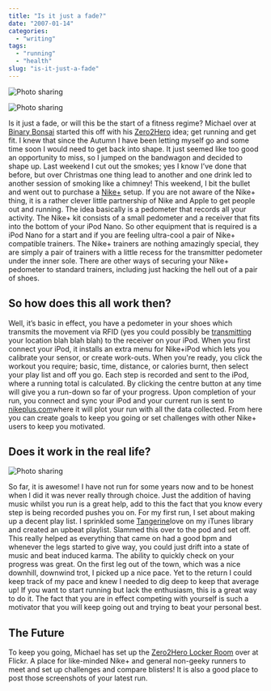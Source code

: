 ```yaml
---
title: "Is it just a fade?"
date: "2007-01-14"
categories:
  - "writing"
tags:
  - "running"
  - "health"
slug: "is-it-just-a-fade"
---
```


![Photo sharing](/images/357256010.jpg)

![Photo sharing](/images/357258741.jpg)

Is it just a fade, or will this be the start of a fitness regime? Michael over at [Binary Bonsai](https://binarybonsai.com/) started this off with his [Zero2Hero](https://binarybonsai.com/) idea; get running and get fit. I knew that since the Autumn I have been letting myself go and some time soon I would need to get back into shape. It just seemed like too good an opportunity to miss, so I jumped on the bandwagon and decided to shape up. Last weekend I cut out the smokes; yes I know I’ve done that before, but over Christmas one thing lead to another and one drink led to another session of smoking like a chimney! This weekend, I bit the bullet and went out to purchase a [Nike+](https://en.wikipedia.org/wiki/Nike%2BiPod) setup. If you are not aware of the Nike+ thing, it is a rather clever little partnership of Nike and Apple to get people out and running. The idea basically is a pedometer that records all your activity. The Nike+ kit consists of a small pedometer and a receiver that fits into the bottom of your iPod Nano. So other equipment that is required is a iPod Nano for a start and if you are feeling ultra-cool a pair of Nike+ compatible trainers. The Nike+ trainers are nothing amazingly special, they are simply a pair of trainers with a little recess for the transmitter pedometer under the inner sole. There are other ways of securing your Nike+ pedometer to standard trainers, including just hacking the hell out of a pair of shoes.

## So how does this all work then?

Well, it’s basic in effect, you have a pedometer in your shoes which transmits the movement via RFID (yes you could possibly be [transmitting](https://www.wired.com/) your location blah blah blah) to the receiver on your iPod. When you first connect your iPod, it installs an extra menu for Nike+iPod which lets you calibrate your sensor, or create work-outs. When you're ready, you click the workout you require; basic, time, distance, or calories burnt, then select your play list and off you go. Each step is recorded and sent to the iPod, where a running total is calculated. By clicking the centre button at any time will give you a run-down so far of your progress. Upon completion of your run, you connect and sync your iPod and your current run is sent to [nikeplus.com](https://en.wikipedia.org/wiki/Nike%2BiPod)where it will plot your run with all the data collected. From here you can create goals to keep you going or set challenges with other Nike+ users to keep you motivated.

## Does it work in the real life?

![Photo sharing](/images/356163579.jpg)

So far, it is awesome! I have not run for some years now and to be honest when I did it was never really through choice. Just the addition of having music whilst you run is a great help, add to this the fact that you know every step is being recorded pushes you on. For my first run, I set about making up a decent play list. I sprinkled some [Tangerine](https://www.potionfactory.com/tangerine/)love on my iTunes library and created an upbeat playlist. Slammed this over to the pod and set off. This really helped as everything that came on had a good bpm and whenever the legs started to give way, you could just drift into a state of music and beat induced karma. The ability to quickly check on your progress was great. On the first leg out of the town, which was a nice downhill, downwind trot, I picked up a nice pace. Yet to the return I could keep track of my pace and knew I needed to dig deep to keep that average up! If you want to start running but lack the enthusiasm, this is a great way to do it. The fact that you are in effect competing with yourself is such a motivator that you will keep going out and trying to beat your personal best.

## The Future

To keep you going, Michael has set up the [Zero2Hero Locker Room](https://www.flickr.com/groups/87184948@N00/) over at Flickr. A place for like-minded Nike+ and general non-geeky runners to meet and set up challenges and compare blisters! It is also a good place to post those screenshots of your latest run.
